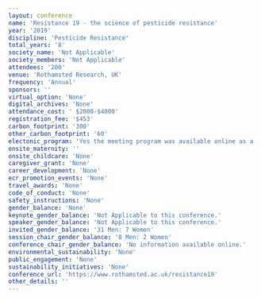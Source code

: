 ```yaml
---
layout: conference 
name: 'Resistance 19 - the science of pesticide resistance'
year: '2019'
discipline: 'Pesticide Resistance'
total_years: '8'
society_name: 'Not Applicable'
society_members: 'Not Applicable'
attendees: '200'
venue: 'Rothamsted Research, UK'
frequency: 'Annual'
sponsors: ''
virtual_option: 'None'
digital_archives: 'None'
attendance_cost: ' $2000-$4000'
registration_fee: '$453'
carbon_footprint: '300'
other_carbon_footprint: '60'
electonic_program: 'Yes the meeting program was available online as a .docx file on the conference website.'
onsite_maternity: ''
onsite_childcare: 'None'
caregiver_grant: 'None'
career_development: 'None'
ecr_promotion_events: 'None'
travel_awards: 'None'
code_of_conduct: 'None'
safety_instructions: 'None'
gender_balance: 'None'
keynote_gender_balance: 'Not Applicable to this conference.'
speaker_gender_balance: 'Not Applicable to this conference.'
invited_gender_balance: '31 Men: 7 Women'
session_chair_gender_balance: '8 Men: 2 Women'
conference_chair_gender_balance: 'No information available online.'
environmental_sustainability: 'None'
public_engagement: 'None'
sustainability_initiatives: 'None'
conference_url: 'https://www.rothamsted.ac.uk/resistance19'
other_details: ''
---
```

